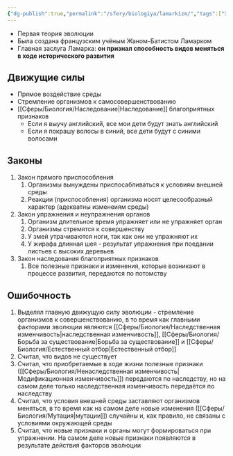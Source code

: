 ```yaml
---
{"dg-publish":true,"permalink":"/sfery/biologiya/lamarkizm/","tags":["Эволюция"]}
---
```


- Первая теория эволюции
- Была создана французским учёным Жаном-Батистом Ламарком
- Главная заслуга Ламарка: **он признал способность видов меняться в ходе исторического развития**
## Движущие силы 
- Прямое воздействие среды
- Стремление организмов к самосовершенствованию 
- [[Сферы/Биология/Наследование\|Наследование]] благоприятных признаков 
	- Если я выучу английский, все мои дети будут знать английский 
	- Если я покрашу волосы в синий, все дети будут с синими волосами 
## Законы 
1. Закон прямого приспособления 
	1. Организмы вынуждены приспосабливаться к условиям внешней среды 
	2. Реакции (приспособления) организма носят целесообразный характер (адекватны изменеиям среды)
2. Закон упражнения и неупражнения органов 
	1. Организм длительное время упражняет или не упражняет орган
	2. Организмы стремятся к совершенству 
	3. У змей утрачиваются ноги, так как они не упражняют их 
	4. У жирафа длинная шея - результат упражнения при поедании листьев с высоких деревьев 
3. Закон наследования благоприятных признаков 
	1. Все полезные признаки и изменения, которые возникают в процессе развития, передаются по потомству
## Ошибочность 
1. Выделял главную движущую силу эволюции - стремление организмов к совершенствованию, в то время как главными факторами эволюции являются [[Сферы/Биология/Наследственная изменчивость\|наследственная изменчивость]], [[Сферы/Биология/Борьба за существование\|Борьба за существование]] и [[Сферы/Биология/Естественный отбор\|Естественный отбор]]
2. Считал, что видов не существует
3. Считал, что приобретаемые в ходе жизни полезные признаки ([[Сферы/Биология/Ненаследственная изменчивость\|Модификационная изменчивость]]) передаются по наследству, но на самом деле только наследственная изменчивость передаётся по наследству
4. Считал, что условия внешней среды заставляют организмов меняться, в то время как на самом деле новые изменения ([[Сферы/Биология/Мутация\|мутации]]) случайны и, как правило, не связаны с условиями окружающей среды 
5. Считал, что новые признаки и органы могут формироваться при упражнении. На самом деле новые признаки появляются в результате действия факторов эволюции 